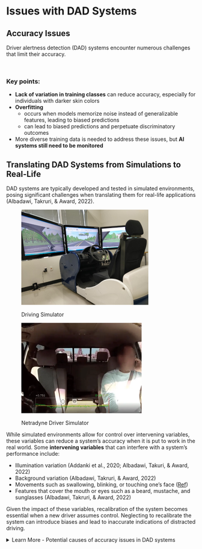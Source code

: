 # Issues with DAD Systems

## Accuracy Issues

Driver alertness detection (DAD) systems encounter numerous challenges that limit their accuracy.

<figure><img src="../../.gitbook/assets/missed target right orientation.png" alt="" width="563"><figcaption></figcaption></figure>

### Key points:

* **Lack of variation in training classes** can reduce accuracy, especially for individuals with darker skin colors
* **Overfitting**&#x20;
  * occurs when models memorize noise instead of generalizable features, leading to biased predictions
  * can lead to biased predictions and perpetuate discriminatory outcomes
* More diverse training data is needed to address these issues, but **AI systems still need to be monitored**

## Translating DAD Systems from Simulations to Real-Life

DAD systems are typically developed and tested in simulated environments, posing significant challenges when translating them for real-life applications (Albadawi, Takruri, & Award, 2022).&#x20;

<div>

<figure><img src="../../.gitbook/assets/driving simulator (from Ahangari et al., 2020.png" alt="" width="338"><figcaption><p>Driving Simulator</p></figcaption></figure>

 

<figure><img src="../../.gitbook/assets/distracted-driving netradyne.webp" alt="" width="320"><figcaption><p>Netradyne Driver Simulator </p></figcaption></figure>

</div>

While simulated environments allow for control over intervening variables, these variables can reduce a system’s accuracy when it is put to work in the real world. Some **intervening variables** that can interfere with a system’s performance include:&#x20;

* Illumination variation (Addanki et al., 2020; Albadawi, Takuri, & Award, 2022)
* Background variation (Albadawi, Takruri, & Award, 2022)
* Movements such as swallowing, blinking, or touching one’s face ([Ref](https://www.ncbi.nlm.nih.gov/pmc/articles/PMC9482962/))&#x20;
* Features that cover the mouth or eyes such as a beard, mustache, and sunglasses (Albadawi, Takruri, & Award, 2022)&#x20;

Given the impact of these variables, recalibration of the system becomes essential when a new driver assumes control. Neglecting to recalibrate the system can introduce biases and lead to inaccurate indications of distracted driving.&#x20;

<details>

<summary>Learn More - Potential causes of accuracy issues in DAD systems </summary>

Driver alertness detection (DAD) systems encounter accuracy challenges due to several factors. One reason is the limited variation in frame sequences for the classes of interest, such as looking forward, looking left, or looking right (Chai et al., 2023). Unlike different human activities like jumping or squatting, the variation in head movements is minimal, while other features, such as appearance and clothing, vary significantly across different drivers (Chai et al., 2023). This can lead to overfitting and poor generalization when using convolution-based models trained and tested on different drivers (Chai et al., 2023). &#x20;

Additionally, unlike traditional human activity classification where multiple frames contribute to determining the action label, in driver monitoring, the label primarily depends on frames towards the end, such as distinguishing between looking left and looking forward (Chai et al., 2023). Moreover, the camera's position can pose an additional challenge by decreasing the visual differences between different classes, such as looking forward and looking left (Chai et al., 2023).  Driver alertness detection (DAD) systems face accuracy challenges due to various factors. One such factor is the limited variation in frame sequences for the classes of interest. For DAD systems that detect alertness based on the driver’s head position, the main classes of interest would include actions such as turning one’s head to the left, right, or downwards. The system could be trained to associate these classes with various levels of alertness. For example, if the driver’s head is turned downwards, they could be looking at their phone and so, this action would be classified as driving unalert.&#x20;

However, unlike different human activities like jumping or squatting, the variation in head movements is minimal, while other features, such as appearance and clothing, vary significantly across different drivers (Chai et al., 2023). A lack of variation in the training classes for DAD systems can make its predictions less accurate, especially for people of darker skin colors (Albadawi, Takruri, & Award, 2022). This is an example of overfitting, which is a concerning machine learning behaviour that can lead to discrimination as it makes the model biased toward certain groups over others.&#x20;

When a model is trained on a small range of frame sequences, it may be more susceptible to overfitting. Overfitting occurs when the model memorizes specific patterns or noise in the training data instead of learning the underlying generalizable features. This can result in the model making biased predictions based on irrelevant or spurious correlations present in the limited data, reinforcing discriminatory biases and perpetuating unfair outcomes.&#x20;

To address some of these challenges, it is essential to collect more diverse data. If the training data does not adequately represent the diversity of real-world driving scenarios and driver behaviors, the model may struggle to make accurate predictions for underrepresented groups or specific situations. If the training data predominantly consists of drivers of a specific gender, age group, or ethnicity, the model may not generalize well to diverse populations and exhibit biased predictions. This can lead to discriminatory outcomes, where certain groups are unfairly targeted or disadvantaged.

However, it is important to note, that the training phase machine learning systems undergo cannot encompass all possible real-world examples (Bossman, 2016). These systems can be vulnerable to deception in ways that humans wouldn't be (Bossman, 2016). To ensure the desired performance and prevent misuse, it is crucial to carefully monitor and safeguard AI systems as they become integral to various aspects of our lives, such as labor, security, and efficiency (Bossman, 2016).

</details>
